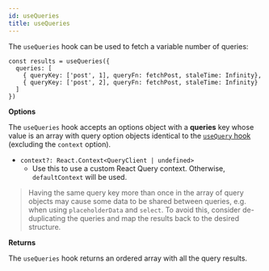 ```yaml
---
id: useQueries
title: useQueries
---
```


The `useQueries` hook can be used to fetch a variable number of queries:

```tsx
const results = useQueries({
  queries: [
    { queryKey: ['post', 1], queryFn: fetchPost, staleTime: Infinity},
    { queryKey: ['post', 2], queryFn: fetchPost, staleTime: Infinity}
  ]
})
```

**Options**

The `useQueries` hook accepts an options object with a **queries** key whose value is an array with query option objects identical to the [`useQuery` hook](../reference/useQuery) (excluding the `context` option).

- `context?: React.Context<QueryClient | undefined>`
  - Use this to use a custom React Query context. Otherwise, `defaultContext` will be used.

> Having the same query key more than once in the array of query objects may cause some data to be shared between queries, e.g. when using `placeholderData` and `select`. To avoid this, consider de-duplicating the queries and map the results back to the desired structure.

**Returns**

The `useQueries` hook returns an ordered array with all the query results.
